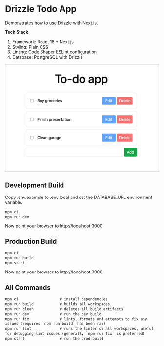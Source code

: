 # Drizzle Todo App

Demonstrates how to use Drizzle with Next.js.

**Tech Stack**

1. Framework: React 18 + Next.js
2. Styling: Plain CSS
3. Linting: Code Shaper ESLint configuration
4. Database: PostgreSQL with Drizzle

![Screenshot](assets/screenshot.png)

## Development Build

Copy .env.example to .env.local and set the DATABASE_URL environment variable.

```shell
npm ci
npm run dev
```

Now point your browser to http://localhost:3000

## Production Build

```shell
npm ci
npm run build
npm start
```

Now point your browser to http://localhost:3000

## All Commands

```
npm ci                   # install dependencies
npm run build            # builds all workspaces
npm run clean            # deletes all build artifacts
npm run dev              # run the dev build
npm run fix              # lints, formats and attempts to fix any issues (requires `npm run build` has been ran)
npm run lint             # runs the linter on all workspaces, useful for debugging lint issues (generally `npm run fix` is preferred)
npm start                # run the prod build
```

